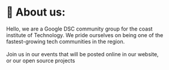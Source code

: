 # 💫 About us:
Hello, we are a Google DSC community group for the coast<br>institute of Technology. We pride ourselves on being one of the <br>fastest-growing tech communities in the region. <br><br>Join us in our events that will be posted online in our website,<br>or our open source projects

<!-- Proudly created with GPRM ( https://gprm.itsvg.in ) -->
